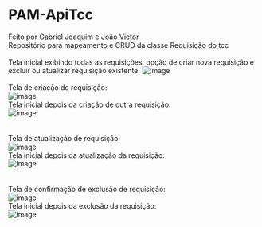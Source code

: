 # PAM-ApiTcc
Feito por Gabriel Joaquim e João Victor
<br>
Repositório para mapeamento e CRUD da classe Requisição do tcc
<br>
<br>
Tela inicial exibindo todas as requisições, opção de criar nova requisição e excluir ou atualizar requisição existente:
![image](https://github.com/user-attachments/assets/ce285282-36bb-4765-8b9c-29805d029b60)
<br>
<br>
Tela de criação de requisição:<br>
![image](https://github.com/user-attachments/assets/2532af27-7abe-4f3f-8bc1-707c90e1d86a)<br>
Tela inicial depois da criação de outra requisição:<br>
![image](https://github.com/user-attachments/assets/690ccb09-b36f-4dda-8377-df93b6a6dc3a)<br>
<br>
<br>
Tela de atualização de requisição:<br>
![image](https://github.com/user-attachments/assets/b36a5e59-a487-4af7-aab3-4bf0d0981a64)<br>
Tela inicial depois da atualização da requisição:<br>
![image](https://github.com/user-attachments/assets/24b3a2f6-655b-417b-8325-02d383993053)<br>
<br>
<br>
Tela de confirmação de exclusão de requisição:<br>
![image](https://github.com/user-attachments/assets/b63a64c5-7ce6-46d3-a331-61403bf4ef9a)<br>
Tela inicial depois da exclusão da requisição:<br>
![image](https://github.com/user-attachments/assets/8daf47db-cbbf-418b-b448-59d8c6e157e8)<br>

